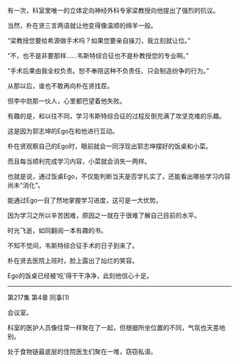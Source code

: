 有一次，科室里唯一的立体定向神经外科专家梁教授向他提出了强烈的抗议。

当然，朴在贤三言两语就让他变得像温顺的绵羊一般。

“梁教授您要给希源做手术吗？如果您要亲自操刀，我立刻就让位。”

“不，也不是非要那样……韦斯特综合征也不是朴教授您的专业啊。”

“手术后果由我全权负责。恕不奉陪这种不负责任、只会制造纷争的行为。”

从那以后，谁也不敢再向朴在贤找茬。

但李中勋那一伙人，心里都巴望着他失败。

有趣的是，和以往不同，学习韦斯特综合征的过程反倒充满了攻坚克难的乐趣。

这是因为郭志坤的Ego在和他进行互动。

朴在贤观察自己的Ego时，眼前就会一同浮现出郭志坤摆好的饭桌和小菜。

而且每当顺利完成学习内容，小菜就会消失一两样。

也就是说，通过饭桌Ego，不仅能判断当天是否学扎实了，还能看出哪些学习内容尚未“消化”。

能通过Ego一目了然地掌握学习进度，这可是一大优势。

因为学习之所以辛苦困难，原因之一就在于很难了解自己目前的水平。

时光飞逝，如同翻阅一本有趣的书。

不知不觉间，韦斯特综合征手术的日子到来了。

朴在贤去医院上班时，脸上露出了灿烂的笑容。

Ego的饭桌已经被‘吃’得干干净净，此刻他信心十足。

***

第217集 第4章 同事(1)

会议室。

科室的医护人员像往常一样聚在了一起，但根据所坐位置的不同，气氛也天差地别。

处于食物链最底层的住院医生们聚在一堆，窃窃私语。